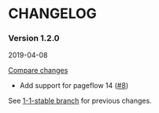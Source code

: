 # CHANGELOG

### Version 1.2.0

2019-04-08

[Compare changes](https://github.com/codevise/pageflow-outline-navigation-bar/compare/1-1-stable...v1.2.0)

- Add support for pageflow 14
  ([#8](https://github.com/codevise/pageflow-outline-navigation-bar/pull/8))

See
[1-1-stable branch](https://github.com/codevise/pageflow-outline-navigation-bar/blob/1-1-stable/CHANGELOG.md)
for previous changes.
